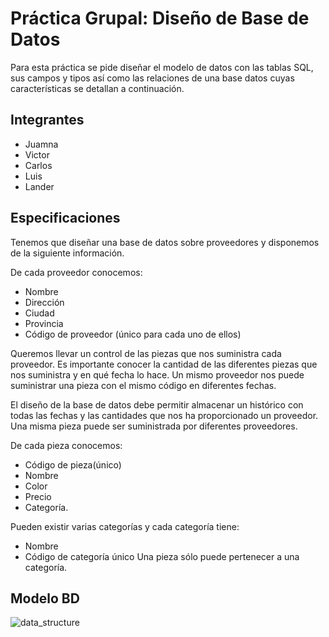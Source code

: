 # Práctica Grupal: Diseño de Base de Datos

Para esta práctica se pide diseñar el modelo de datos con las tablas SQL, sus campos y tipos así como las relaciones de una base datos cuyas características se detallan a continuación.

## Integrantes

- Juamna
- Victor
- Carlos
- Luis
- Lander

## Especificaciones

Tenemos que diseñar una base de datos sobre proveedores y disponemos de la siguiente
información.

De cada proveedor conocemos:  
- Nombre  
- Dirección  
- Ciudad  
- Provincia  
- Código de proveedor (único para cada uno de ellos)  
  
Queremos llevar un control de las piezas que nos suministra cada proveedor. Es importante conocer la cantidad de las diferentes piezas que nos suministra y en qué fecha lo hace. Un mismo proveedor nos puede suministrar una pieza con el mismo código en diferentes fechas.  

El diseño de la base de datos debe permitir almacenar un histórico con todas las fechas y las cantidades que nos ha proporcionado un proveedor. Una misma pieza puede ser suministrada por diferentes proveedores.  

De cada pieza conocemos:
- Código de pieza(único)
- Nombre
- Color
- Precio
- Categoría.  

Pueden existir varias categorías y cada categoría tiene:
- Nombre
- Código de categoría único
Una pieza sólo puede pertenecer a una categoría.

## Modelo BD

![data_structure](image.png)